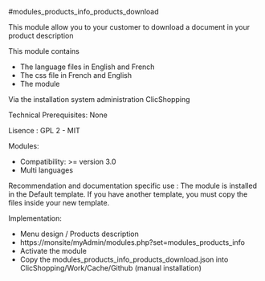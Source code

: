 #modules_products_info_products_download

This module allow you to your customer to download a document in your product description

This module contains

- The language files in English and French
- The css file in French and English
- The module
  
Via the installation system administration ClicShopping

Technical Prerequisites: None

Lisence : GPL 2 - MIT

Modules:

- Compatibility: >= version 3.0
- Multi languages

Recommendation and documentation specific use :
The module is installed in the Default template.
If you have another template, you must copy the files inside your new template.

Implementation:

- Menu design / Products description
- https://monsite/myAdmin/modules.php?set=modules_products_info
- Activate the module
- Copy the modules_products_info_products_download.json into ClicShopping/Work/Cache/Github (manual installation)

